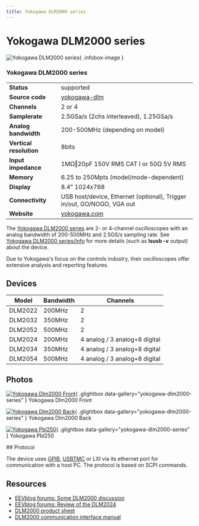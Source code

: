 ```yaml
---
title: Yokogawa DLM2000 series
---
```


# Yokogawa DLM2000 series

<div class="infobox" markdown>

![Yokogawa DLM2000 series](./img/Yokogawa_DLM2000_front.png){ .infobox-image }

### Yokogawa DLM2000 series

| | |
|---|---|
| **Status** | supported |
| **Source code** | [yokogawa-dlm](https://github.com/OpenTraceLab/OpenTraceCapture/tree/main/src/hardware/yokogawa-dlm) |
| **Channels** | 2 or 4 |
| **Samplerate** | 2.5GSa/s (2chs interleaved), 1.25GSa/s |
| **Analog bandwidth** | 200-500MHz (depending on model) |
| **Vertical resolution** | 8bits |
| **Input impedance** | 1MΩ‖20pF 150V RMS CAT I or 50Ω 5V RMS |
| **Memory** | 6.25 to 250Mpts (model/mode-dependent) |
| **Display** | 8.4" 1024x768 |
| **Connectivity** | USB host/device, Ethernet (optional), Trigger in/out, GO/NOGO, VGA out |
| **Website** | [yokogawa.com](http://tmi.yokogawa.com/us/products/oscilloscopes/digital-and-mixed-signal-oscilloscopes/dlm2000-mso-series/) |

</div>

The [Yokogawa DLM2000 series](http://tmi.yokogawa.com/us/products/oscilloscopes/digital-and-mixed-signal-oscilloscopes/dlm2000-mso-series/) are 2- or 4-channel oscilloscopes with an analog bandwidth of 200-500MHz and 2.5GS/s sampling rate. See [Yokogawa DLM2000 series/Info](https://sigrok.org/wiki/Yokogawa_DLM2000_series/Info) for more details (such as **lsusb -v** output) about the device.

Due to Yokogawa's focus on the controls industry, their oscilloscopes offer extensive analysis and reporting features.

## Devices
| Model | Bandwidth | Channels |
|---|---|---|
| DLM2022 | 200MHz | 2 |
| DLM2032 | 350MHz | 2 |
| DLM2052 | 500MHz | 2 |
| DLM2024 | 200MHz | 4 analog / 3 analog+8 digital |
| DLM2034 | 350MHz | 4 analog / 3 analog+8 digital |
| DLM2054 | 500MHz | 4 analog / 3 analog+8 digital |

## Photos

<div class="photo-grid" markdown>

[![Yokogawa Dlm2000 Front](./img/Yokogawa_DLM2000_front.png)](./img/Yokogawa_DLM2000_front.png "Yokogawa Dlm2000 Front"){ .glightbox data-gallery="yokogawa-dlm2000-series" }
<span class="caption">Yokogawa Dlm2000 Front</span>

[![Yokogawa Dlm2000 Back](./img/Yokogawa_DLM2000_back.png)](./img/Yokogawa_DLM2000_back.png "Yokogawa Dlm2000 Back"){ .glightbox data-gallery="yokogawa-dlm2000-series" }
<span class="caption">Yokogawa Dlm2000 Back</span>

[![Yokogawa Pbl250](./img/Yokogawa_PBL250.png)](./img/Yokogawa_PBL250.png "Yokogawa Pbl250"){ .glightbox data-gallery="yokogawa-dlm2000-series" }
<span class="caption">Yokogawa Pbl250</span>

</div>
## Protocol

The device uses [GPIB](https://sigrok.org/wiki/GPIB), [USBTMC](https://sigrok.org/wiki/USBTMC) or LXI via its ethernet port for communication with a host PC. The protocol is based on SCPI commands.

## Resources
- [EEVblog forums: Some DLM2000 discussion](http://www.eevblog.com/forum/reviews/yokogawa-dlm-2000-have-not-been-tried-it-is-a-200-mhz-1-25-gsampless/)
- [EEVblog forums: Review of the DLM2024](http://www.eevblog.com/forum/chat/yokogawa-dlm2024-oscillocope-review/)
- [DLM2000 product sheet](https://www.yokogawa.com/pdf/provide/E/GW/Bulletin/0000022831/0/BU7101-00E.pdf)
- [DLM2000 communication interface manual](https://www.yokogawa.com/pdf/provide/E/GW/IM/0000022842/0/IM710105-17E.pdf)

